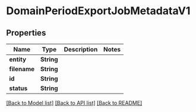 # DomainPeriodExportJobMetadataV1

## Properties

Name | Type | Description | Notes
------------ | ------------- | ------------- | -------------
**entity** | **String** |  |
**filename** | **String** |  |
**id** | **String** |  |
**status** | **String** |  |

[[Back to Model list]](./README.md#documentation-for-models) [[Back to API list]](./README.md#documentation-for-api-endpoints) [[Back to README]](../README.md)
